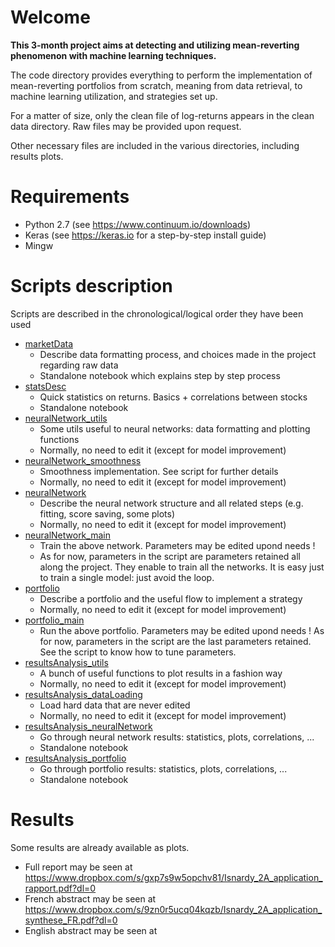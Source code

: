# Welcome
**This 3-month project aims at detecting and utilizing mean-reverting phenomenon with machine learning techniques.**

The code directory provides everything to perform the implementation of mean-reverting portfolios from scratch, meaning from data retrieval, to machine learning utilization, and strategies set up.

For a matter of size, only the clean file of log-returns appears in the clean data directory. Raw files may be provided upon request.

Other necessary files are included in the various directories, including results plots.


# Requirements
* Python 2.7 (see https://www.continuum.io/downloads)
* Keras (see https://keras.io for a step-by-step install guide)
* Mingw

# Scripts description
Scripts are described in the chronological/logical order they have been used
* [marketData](./code/marketData.ipynb)
    * Describe data formatting process, and choices made in the project regarding raw data
    * Standalone notebook which explains step by step process
* [statsDesc](./code/statsDesc.ipynb)
    * Quick statistics on returns. Basics + correlations between stocks
    * Standalone notebook
* [neuralNetwork_utils](./code/neuralNetwork_utils.py)
    * Some utils useful to neural networks: data formatting and plotting functions
    * Normally, no need to edit it (except for model improvement)
* [neuralNetwork_smoothness](./code/neuralNetwork_smoothness.py)
    * Smoothness implementation. See script for further details
    * Normally, no need to edit it (except for model improvement)
* [neuralNetwork](./code/neuralNetwork.py)
    * Describe the neural network structure and all related steps (e.g. fitting, score saving, some plots)
    * Normally, no need to edit it (except for model improvement)
* [neuralNetwork_main](./code/neuralNetwork_main.py)
    * Train the above network. Parameters may be edited upond needs !
    * As for now, parameters in the script are parameters retained all along the project. They enable to train all the networks. It is easy just to train a single model: just avoid the loop.
* [portfolio](./code/portfolio.py)
    * Describe a portfolio and the useful flow to implement a strategy
    * Normally, no need to edit it (except for model improvement)
* [portfolio_main](./code/portfolio_main.py)
    * Run the above portfolio. Parameters may be edited upond needs ! As for now, parameters in the script are the last parameters retained. See the script to know how to tune parameters.
* [resultsAnalysis_utils](./code/resultsAnalysis_utils.py)
    * A bunch of useful functions to plot results in a fashion way
    * Normally, no need to edit it (except for model improvement)
* [resultsAnalysis_dataLoading](./code/resultsAnalysis_dataLoading.py)
    * Load hard data that are never edited
    * Normally, no need to edit it (except for model improvement)
* [resultsAnalysis_neuralNetwork](./code/resultsAnalysis_neuralNetwork.ipynb)
    * Go through neural network results: statistics, plots, correlations, ...
    * Standalone notebook
* [resultsAnalysis_portfolio](./code/resultsAnalysis_portfolio.ipynb)
    * Go through portfolio results: statistics, plots, correlations, ...
    * Standalone notebook

# Results
Some results are already available as plots.

* Full report may be seen at https://www.dropbox.com/s/gxp7s9w5opchv81/Isnardy_2A_application_rapport.pdf?dl=0
* French abstract may be seen at https://www.dropbox.com/s/9zn0r5ucq04kqzb/Isnardy_2A_application_synthese_FR.pdf?dl=0
* English abstract may be seen at
